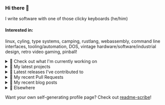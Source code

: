### Hi there 👋

I write software with one of those clicky keyboards (he/him)

#### Interested in:
linux, cyling, type systems, camping, rustlang, webassembly, command line interfaces, tooling/automation, DOS, vintage hardware/software/industrial design, retro video gaming, pinball!

<details><summary>👀 Check out what I'm currently working on</summary><br />

- [rickycodes/card](https://github.com/rickycodes/card) - npx business card built with rust targeting wasm (today)
- [MetaMask/metamask-mobile](https://github.com/MetaMask/metamask-mobile) - Mobile web browser providing access to websites that use the Ethereum blockchain (2 days ago)
- [MetaMask/controllers](https://github.com/MetaMask/controllers) - Collection of platform-agnostic modules for creating secure data models for cryptocurrency wallets (2 weeks ago)
- [MetaMask/action-npm-publish](https://github.com/MetaMask/action-npm-publish) - GitHub Action to publish to NPM (3 weeks ago)
- [rickycodes/pve-no-subscription](https://github.com/rickycodes/pve-no-subscription) - Proxmox VE No-Subscription Removal (3 weeks ago)
</details>

<details><summary>🌱 My latest projects</summary><br />

- [rickycodes/kitties](https://github.com/rickycodes/kitties) - micro site to browse CryptoKitties
- [rickycodes/pve-no-subscription](https://github.com/rickycodes/pve-no-subscription) - Proxmox VE No-Subscription Removal
- [rickycodes/ftse-rs](https://github.com/rickycodes/ftse-rs) - scrape and filter hl.co.uk market summaries
- [rickycodes/card](https://github.com/rickycodes/card) - npx business card built with rust targeting wasm
- [rickycodes/dat-proxy-browser](https://github.com/rickycodes/dat-proxy-browser) - Rough sketch of a decentralised (supporting DAT) mobile web browser built with react-native
</details>

<details><summary>🔭 Latest releases I've contributed to</summary><br />

- [rickycodes/card](https://github.com/rickycodes/card) ([v1.6.3](https://github.com/rickycodes/card/releases/tag/v1.6.3), today) - npx business card built with rust targeting wasm
- [MetaMask/controllers](https://github.com/MetaMask/controllers) ([v30.0.1](https://github.com/MetaMask/controllers/releases/tag/v30.0.1), 2 days ago) - Collection of platform-agnostic modules for creating secure data models for cryptocurrency wallets
- [MetaMask/metamask-extension](https://github.com/MetaMask/metamask-extension) ([v10.15.0](https://github.com/MetaMask/metamask-extension/releases/tag/v10.15.0), 1 week ago) - :globe_with_meridians: :electric_plug: The MetaMask browser extension enables browsing Ethereum blockchain enabled websites
- [MetaMask/metamask-mobile](https://github.com/MetaMask/metamask-mobile) ([v5.2.0](https://github.com/MetaMask/metamask-mobile/releases/tag/v5.2.0), 1 week ago) - Mobile web browser providing access to websites that use the Ethereum blockchain
- [MetaMask/action-npm-publish](https://github.com/MetaMask/action-npm-publish) ([v1.1.0](https://github.com/MetaMask/action-npm-publish/releases/tag/v1.1.0), 3 weeks ago) - GitHub Action to publish to NPM
</details>

<details><summary>🔨 My recent Pull Requests</summary><br />

- [add scripts/browserstack-upload.js](https://github.com/MetaMask/metamask-mobile/pull/4494) on [MetaMask/metamask-mobile](https://github.com/MetaMask/metamask-mobile) (2 days ago)
- [Add missing subtitles for secret recovery phrase](https://github.com/MetaMask/metamask-extension/pull/14943) on [MetaMask/metamask-extension](https://github.com/MetaMask/metamask-extension) (2 days ago)
- [Get added subtitles working](https://github.com/MetaMask/metamask-mobile/pull/4478) on [MetaMask/metamask-mobile](https://github.com/MetaMask/metamask-mobile) (1 week ago)
- [Bring in subtitles from crowdin](https://github.com/MetaMask/metamask-mobile/pull/4477) on [MetaMask/metamask-mobile](https://github.com/MetaMask/metamask-mobile) (1 week ago)
- [remove secret_phrase_video_subtitle key](https://github.com/MetaMask/metamask-mobile/pull/4474) on [MetaMask/metamask-mobile](https://github.com/MetaMask/metamask-mobile) (1 week ago)
</details>

<details><summary>📜 My recent blog posts</summary><br />

- [Publishing my Website to the peer-to-peer Web](//ricky.codes/blog/posts/publishing-to-the-peer-to-peer-web/) (3 years ago)
</details>

<details><summary>🔗 Elsewhere</summary><br />

- Web: https://ricky.codes
- Twitter: https://twitter.com/rickycodes
- Blog: https://ricky.codes/blog
</details>

Want your own self-generating profile page? Check out [readme-scribe](https://github.com/muesli/readme-scribe)!

